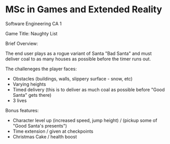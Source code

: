 # MSc in Games and Extended Reality
Software Engineering
CA 1

Game Title: Naughty List

Brief Overview:

The end user plays as a rogue variant of Santa "Bad Santa" and must deliver coal to as many houses as possible before the timer runs out. 

The challeneges the player faces:
- Obstacles (buildings, walls, slippery surface - snow, etc)
- Varying heights
- Timed delivery (this is to deliver as much coal as possible before "Good Santa" gets there)
- 3 lives

Bonus features:
- Character level up (increased speed, jump height) / (pickup some of "Good Santa's presents")
- Time extension / given at checkpoints
- Christmas Cake / health boost
